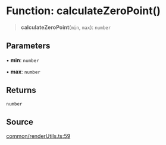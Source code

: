 # Function: calculateZeroPoint()

> **calculateZeroPoint**(`min`, `max`): `number`

## Parameters

• **min**: `number`

• **max**: `number`

## Returns

`number`

## Source

[common/renderUtils.ts:59](https://github.com/riyavsinha/logomakerjs/blob/1a68b30ba77ebc4d7364dc66477b45820dec335d/src/common/renderUtils.ts#L59)
